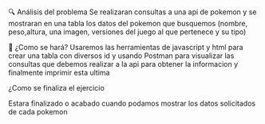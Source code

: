 🔍 Análisis del problema
Se realizaran consultas a una api de pokemon y se mostraran en una tabla los datos del pokemon que busquemos (nombre, peso,altura, una imagen, versiones del juego al que pertenece y su tipo)

🤔 ¿Como se hará?
Usaremos las herramientas de javascript y html para crear una tabla con diversos id y usando Postman para visualizar las consultas que debemos realizar a la api para obtener la informacion y finalmente imprimir esta ultima

¿Como se finaliza el ejercicio

Estara finalizado o acabado cuando podamos mostrar los datos solicitados de cada pokemon